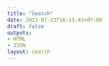 ```yaml
---
title: "Search"
date: 2021-07-23T16:13:43+07:00
draft: false
outputs:
- HTML
- JSON
layout: search
---
```

